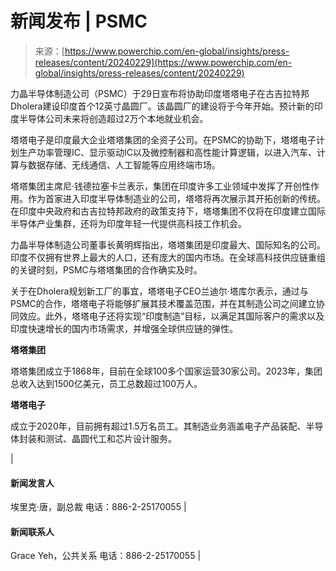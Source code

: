 <!--yml

类别：未分类

date: 2024-05-27 15:05:31

-->

# 新闻发布 | PSMC

> 来源：[https://www.powerchip.com/en-global/insights/press-releases/content/20240229](https://www.powerchip.com/en-global/insights/press-releases/content/20240229)

力晶半导体制造公司（PSMC）于29日宣布将协助印度塔塔电子在古吉拉特邦Dholera建设印度首个12英寸晶圆厂。该晶圆厂的建设将于今年开始。预计新的印度半导体公司未来将创造超过2万个本地就业机会。

塔塔电子是印度最大企业塔塔集团的全资子公司。在PSMC的协助下，塔塔电子计划生产功率管理IC、显示驱动IC以及微控制器和高性能计算逻辑，以进入汽车、计算与数据存储、无线通信、人工智能等应用终端市场。

塔塔集团主席尼·钱德拉塞卡兰表示，集团在印度许多工业领域中发挥了开创性作用。作为首家进入印度半导体制造业的公司，塔塔将再次展示其开拓创新的传统。在印度中央政府和古吉拉特邦政府的政策支持下，塔塔集团不仅将在印度建立国际半导体产业集群，还将为印度年轻一代提供高科技工作机会。

力晶半导体制造公司董事长黄明辉指出，塔塔集团是印度最大、国际知名的公司。印度不仅拥有世界上最大的人口，还有庞大的国内市场。在全球高科技供应链重组的关键时刻，PSMC与塔塔集团的合作确实及时。

关于在Dholera规划新工厂的事宜，塔塔电子CEO兰迪尔·塔库尔表示，通过与PSMC的合作，塔塔电子将能够扩展其技术覆盖范围，并在其制造公司之间建立协同效应。此外，塔塔电子还将实现“印度制造”目标，以满足其国际客户的需求以及印度快速增长的国内市场需求，并增强全球供应链的弹性。

**塔塔集团**

塔塔集团成立于1868年，目前在全球100多个国家运营30家公司。2023年，集团总收入达到1500亿美元，员工总数超过100万人。

**塔塔电子**

成立于2020年，目前拥有超过1.5万名员工。其制造业务涵盖电子产品装配、半导体封装和测试、晶圆代工和芯片设计服务。

|

#### 新闻发言人

埃里克·唐，副总裁 电话：886-2-25170055 |

#### 新闻联系人

Grace Yeh，公共关系 电话：886-2-25170055 |

